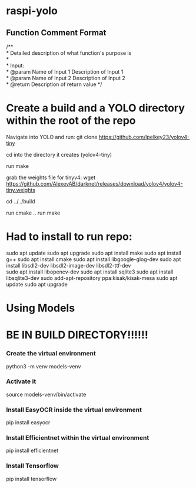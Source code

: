 # raspi-yolo

## Function Comment Format
/**  
 \* Detailed description of what function's purpose is  
 \*  
 \* Input:  
 \* @param Name of Input 1 Description of Input 1  
 \* @param Name of Input 2 Description of Input 2  
 \* @return Description of return value
 */  

# Create a build and a YOLO directory within the root of the repo

Navigate into YOLO and run:
git clone https://github.com/lpelkey23/yolov4-tiny

cd into the directory it creates (yolov4-tiny)

run make

grab the weights file for tinyv4:
wget https://github.com/AlexeyAB/darknet/releases/download/yolov4/yolov4-tiny.weights

cd ../../build

run cmake ..
run make

# Had to install to run repo:
sudo apt update
sudo apt upgrade
sudo apt install make
sudo apt install g++
sudo apt install cmake
sudo apt install libgoogle-glog-dev
sudo apt install libsdl2-dev libsdl2-image-dev libsdl2-ttf-dev  
sudo apt install libopencv-dev
sudo apt install sqlite3
sudo apt install libsqlite3-dev
sudo add-apt-repository ppa:kisak/kisak-mesa
sudo apt update
sudo apt upgrade

# Using Models
# BE IN BUILD DIRECTORY!!!!!!
### Create the virtual environment
python3 -m venv models-venv

### Activate it
source models-venv/bin/activate

### Install EasyOCR inside the virtual environment
pip install easyocr

### Install Efficientnet within the virtual environment
pip install efficientnet

### Install Tensorflow
pip install tensorflow

